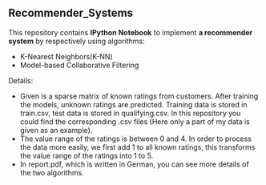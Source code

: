 ## Recommender_Systems
This repository contains **IPython Notebook** to implement **a recommender system** by respectively using algorithms:
* K-Nearest Neighbors(K-NN)
* Model-based Collaborative Filtering

Details:
* Given is a sparse matrix of known ratings from customers. After training the models, unknown ratings are predicted. 
  Training data is stored in train.csv, test data is stored in qualifying.csv. In this repository you could find the corresponding .csv files (Here only a part of my data is given as an example).
* The value range of the ratings is between 0 and 4. In order to process the data more easily, we first add 1 to all known ratings, this transforms the value range of the ratings into 1 to 5.
* In report.pdf, which is written in German, you can see more details of the two algorithms.
  
